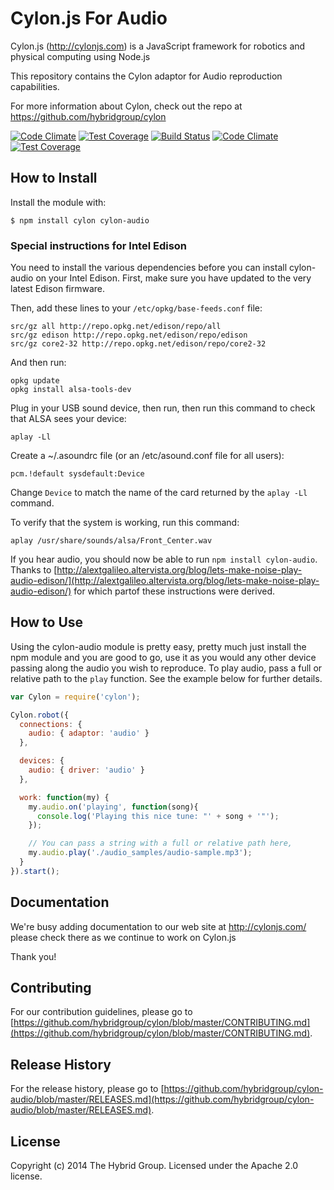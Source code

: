 # Cylon.js For Audio

Cylon.js (http://cylonjs.com) is a JavaScript framework for robotics and
physical computing using Node.js

This repository contains the Cylon adaptor for Audio reproduction capabilities.

For more information about Cylon, check out the repo at
https://github.com/hybridgroup/cylon

[![Code Climate](https://codeclimate.com/github/hybridgroup/cylon-audio/badges/gpa.svg)](https://codeclimate.com/github/hybridgroup/cylon-audio) [![Test Coverage](https://codeclimate.com/github/hybridgroup/cylon-audio/badges/coverage.svg)](https://codeclimate.com/github/hybridgroup/cylon-audio)
[![Build Status](https://secure.travis-ci.org/hybridgroup/cylon-audio.png?branch=master)](http://travis-ci.org/hybridgroup/cylon-audio) [![Code Climate](https://codeclimate.com/github/hybridgroup/cylon-audio/badges/gpa.svg)](https://codeclimate.com/github/hybridgroup/cylon-audio) [![Test Coverage](https://codeclimate.com/github/hybridgroup/cylon-audio/badges/coverage.svg)](https://codeclimate.com/github/hybridgroup/cylon-audio)

## How to Install

Install the module with:

    $ npm install cylon cylon-audio


### Special instructions for Intel Edison

You need to install the various dependencies before you can install cylon-audio on your Intel Edison. First, make sure you have updated to the very latest Edison firmware.

Then, add these lines to your `/etc/opkg/base-feeds.conf` file:

```
src/gz all http://repo.opkg.net/edison/repo/all
src/gz edison http://repo.opkg.net/edison/repo/edison
src/gz core2-32 http://repo.opkg.net/edison/repo/core2-32
```

And then run:

```
opkg update
opkg install alsa-tools-dev
```

Plug in your USB sound device, then run, then run this command to check that ALSA sees your device:

```
aplay -Ll
```

Create a ~/.asoundrc file (or an /etc/asound.conf file for all users):

```
pcm.!default sysdefault:Device
```

Change `Device` to match the name of the card returned by the `aplay -Ll` command.

To verify that the system is working, run this command:

```
aplay /usr/share/sounds/alsa/Front_Center.wav
```

If you hear audio, you should now be able to run `npm install cylon-audio`. Thanks to [http://alextgalileo.altervista.org/blog/lets-make-noise-play-audio-edison/](http://alextgalileo.altervista.org/blog/lets-make-noise-play-audio-edison/) for which partof these instructions were derived.

## How to Use

Using the cylon-audio module is pretty easy, pretty much just install the npm module and you are good to go, use it as you would any other device passing along the audio you wish to reproduce. To play audio, pass a full or relative path to the `play` function.  See the example below for further details.

```javascript
var Cylon = require('cylon');

Cylon.robot({
  connections: {
    audio: { adaptor: 'audio' }
  },

  devices: {
    audio: { driver: 'audio' }
  },

  work: function(my) {
    my.audio.on('playing', function(song){
      console.log('Playing this nice tune: "' + song + '"');
    });

    // You can pass a string with a full or relative path here,
    my.audio.play('./audio_samples/audio-sample.mp3');
  }
}).start();
```

## Documentation

We're busy adding documentation to our web site at http://cylonjs.com/ please check there as we continue to work on Cylon.js

Thank you!

## Contributing

For our contribution guidelines, please go to [https://github.com/hybridgroup/cylon/blob/master/CONTRIBUTING.md](https://github.com/hybridgroup/cylon/blob/master/CONTRIBUTING.md).

## Release History

For the release history, please go to [https://github.com/hybridgroup/cylon-audio/blob/master/RELEASES.md](https://github.com/hybridgroup/cylon-audio/blob/master/RELEASES.md).

## License

Copyright (c) 2014 The Hybrid Group. Licensed under the Apache 2.0 license.
